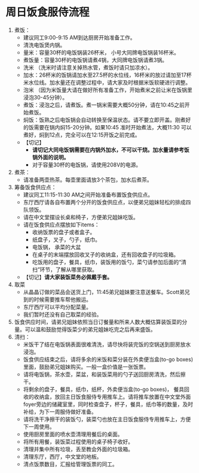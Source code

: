 # 周日饭食服侍流程
1. 煮饭：
    + 建议同工9:00-9:15 AM到达厨房开始准备工作。
    + 清洗电饭煲内锅。
    + 量米：容量30杯的电饭锅装26杯米， 小号大同牌电饭锅装16杯米。
    + 煮饭量：容量30杯的电饭锅请煮4锅，大同牌电饭锅请煮3锅。
    + 洗米  （洗米时请注意关掉热水管，煮饭时请只加凉水）。
    + 加水：26杯米的饭锅请加水至27.5杯的水位线，16杯米的放过请加至17杯米水位线。加水量还在调整过程中，请大家及时根据米饭软硬进行调整。
    + 泡米 （因为米饭量大请在做好所有准备工作，开始煮米之前让米在饭锅里浸泡30-45分钟）。
    + 煮饭：浸泡之后，请煮饭。煮一锅米需要大概50分钟，请在10:45之前开始煮饭。
    + 焖饭：饭熟之后电饭锅会自动转换至保温状态。请不要立即开盖。刚煮好的饭需要在锅内焖15-20分钟。如果10:45 准时开始煮法，大概11:30 可以煮好，焖到12点，完全可以在12:15开饭之前完成。  
    + 【切记】  
        + **请切记大同电饭锅需要在内锅外加水，不可以干烧。加水量请参考饭锅外面的说明。**
        + 对于容量30杯的电饭锅，请使用208V的电源。
2. 煮茶：
    + 请准备两壶热茶。每壶里面请放3个茶包，加水后煮茶。
3. 筹备饭食供应点：
    + 建议同工11:15-11:30 AM之间开始准备布置饭食供应点。
    + 东厅西厅请各自布置两个分开的饭食供应点，以便弟兄姐妹轻松的排成四队领饭。
    + 请在中文堂摆设长桌和椅子，方便弟兄姐妹吃饭。
    + 请在饭食供应点摆放如下items：
        + 收纳饭票的盘子或者盒子。
        + 纸盘子，叉子，勺子，纸巾。
        + 电饭锅， 承菜的大盆
        + 在桌子的末端摆放回收叉子的收纳盒，还有回收盘子的垃圾箱。
        + 吃饭用的盘子，餐具，纸巾，装饭用的饭勺，菜勺请参加后面的“清扫”环节，了解从哪里获取。
    + 【切记】**请大家装饭菜务必佩戴手套。**
4. 取菜
    + 从晶晶订做的菜品会送货上门，11:45弟兄姐妹要注意送餐车。Scott弟兄到的时候需要推车帮他搬运。
    + 东厅西厅可以平均分配菜量。
    + 我们暂时还没有自己取菜的经验。
5. 饭食供应时间，请弟兄姐妹依照当日订餐量和所来人数大概估算装饭菜的分量。可以温和鼓励觉得饭菜少的弟兄姐妹吃完之后再来盛饭。
6. 清扫：    
    + 米饭干了结在电饭锅表面很难清洗，请尽快将装完饭的空锅送到厨房放水浸泡。
    + 饭食供应结束之后，请将多余的米饭和菜分装在外卖便当盒(to-go boxes)里面，鼓励弟兄姐妹购买。一般一盒价值是一张饭票。
    + 请将电饭锅，茶水壶，菜盆，和装饭菜用的勺子送回厨房清洗，然后擦干。
    + 将剩余的盘子，餐具，纸巾，纸杯，外卖便当盒(to-go boxes)， 餐具回收的收纳盒，放回主日饭食服侍专用推车上。请将推车放置在中文堂外面foyer旁边的储藏室里，同时检查盘子，杯子，餐具，纸巾等的数量，及时补给，为下一周服侍做好准备。
    + 请将洗干净擦干的装饭勺，装菜勺也放在主日饭食服侍专用推车上，方便下一周使用。
    + 使用厨房里面的喷水壶清理用餐后的桌面。
    + 将所有用餐，装饭菜过程使用的桌子椅子收好。
    + 清理并集中所有垃圾，丢至教会外面的垃圾箱。
    + 清理东厅，西厅，中文堂的地板。
    + 清点饭票数目，汇报给管理饭票的同工。
